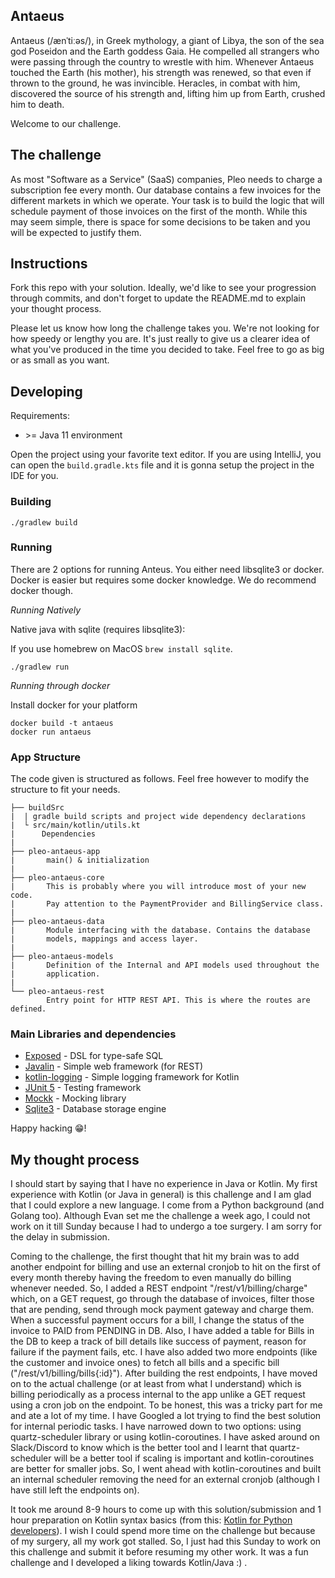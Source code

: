 ## Antaeus

Antaeus (/ænˈtiːəs/), in Greek mythology, a giant of Libya, the son of the sea god Poseidon and the Earth goddess Gaia. He compelled all strangers who were passing through the country to wrestle with him. Whenever Antaeus touched the Earth (his mother), his strength was renewed, so that even if thrown to the ground, he was invincible. Heracles, in combat with him, discovered the source of his strength and, lifting him up from Earth, crushed him to death.

Welcome to our challenge.

## The challenge

As most "Software as a Service" (SaaS) companies, Pleo needs to charge a subscription fee every month. Our database contains a few invoices for the different markets in which we operate. Your task is to build the logic that will schedule payment of those invoices on the first of the month. While this may seem simple, there is space for some decisions to be taken and you will be expected to justify them.

## Instructions

Fork this repo with your solution. Ideally, we'd like to see your progression through commits, and don't forget to update the README.md to explain your thought process.

Please let us know how long the challenge takes you. We're not looking for how speedy or lengthy you are. It's just really to give us a clearer idea of what you've produced in the time you decided to take. Feel free to go as big or as small as you want.

## Developing

Requirements:
- \>= Java 11 environment

Open the project using your favorite text editor. If you are using IntelliJ, you can open the `build.gradle.kts` file and it is gonna setup the project in the IDE for you.

### Building

```
./gradlew build
```

### Running

There are 2 options for running Anteus. You either need libsqlite3 or docker. Docker is easier but requires some docker knowledge. We do recommend docker though.

*Running Natively*

Native java with sqlite (requires libsqlite3):

If you use homebrew on MacOS `brew install sqlite`.

```
./gradlew run
```

*Running through docker*

Install docker for your platform

```
docker build -t antaeus
docker run antaeus
```

### App Structure
The code given is structured as follows. Feel free however to modify the structure to fit your needs.
```
├── buildSrc
|  | gradle build scripts and project wide dependency declarations
|  └ src/main/kotlin/utils.kt 
|      Dependencies
|
├── pleo-antaeus-app
|       main() & initialization
|
├── pleo-antaeus-core
|       This is probably where you will introduce most of your new code.
|       Pay attention to the PaymentProvider and BillingService class.
|
├── pleo-antaeus-data
|       Module interfacing with the database. Contains the database 
|       models, mappings and access layer.
|
├── pleo-antaeus-models
|       Definition of the Internal and API models used throughout the
|       application.
|
└── pleo-antaeus-rest
        Entry point for HTTP REST API. This is where the routes are defined.
```

### Main Libraries and dependencies
* [Exposed](https://github.com/JetBrains/Exposed) - DSL for type-safe SQL
* [Javalin](https://javalin.io/) - Simple web framework (for REST)
* [kotlin-logging](https://github.com/MicroUtils/kotlin-logging) - Simple logging framework for Kotlin
* [JUnit 5](https://junit.org/junit5/) - Testing framework
* [Mockk](https://mockk.io/) - Mocking library
* [Sqlite3](https://sqlite.org/index.html) - Database storage engine

Happy hacking 😁!

## My thought process
I should start by saying that I have no experience in Java or Kotlin. My first experience with Kotlin (or Java in general) is this challenge and I am glad that I could explore a new language. I come from a Python background (and Golang too). 
Although Evan set me the challenge a week ago, I could not work on it till Sunday because I had to undergo a toe surgery. I am sorry for the delay in submission.

Coming to the challenge, the first thought that hit my brain was to add another endpoint for billing and use an external cronjob to hit on the first of every month thereby having the freedom to even manually do billing whenever needed. So, I added a REST endpoint "/rest/v1/billing/charge" which, on a GET request, go through the database of invoices, filter those that are pending, send through mock payment gateway and charge them. When a successful payment occurs for a bill, I change the status of the invoice to PAID from PENDING in DB. Also, I have added a table for Bills in the DB to keep a track of bill details like success of payment, reason for failure if the payment fails, etc. I have also added two more endpoints (like the customer and invoice ones) to fetch all bills and a specific bill ("/rest/v1/billing/bills{:id}").
After building the rest endpoints, I have moved on to the actual challenge (or at least from what I understand) which is billing periodically as a process internal to the app unlike a GET request using a cron job on the endpoint. To be honest, this was a tricky part for me and ate a lot of my time. I have Googled a lot trying to find the best solution for internal periodic tasks. I have narrowed down to two options: using quartz-scheduler library or using kotlin-coroutines. I have asked around on Slack/Discord to know which is the better tool and I learnt that quartz-scheduler will be a better tool if scaling is important and kotlin-coroutines are better for smaller jobs. So, I went ahead with kotlin-coroutines and built an internal scheduler removing the need for an external cronjob (although I have still left the endpoints on).

It took me around 8-9 hours to come up with this solution/submission and 1 hour preparation on Kotlin syntax basics (from this: [Kotlin for Python developers](https://github.com/Khan/kotlin-for-python-developers)). I wish I could spend more time on the challenge but because of my surgery, all my work got stalled. So, I just had this Sunday to work on this challenge and submit it before resuming my other work. It was a fun challenge and I developed a liking towards Kotlin/Java :) .


